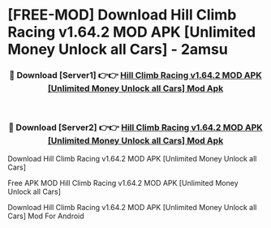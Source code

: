 # [FREE-MOD] Download Hill Climb Racing v1.64.2 MOD APK [Unlimited Money Unlock all Cars] - 2amsu


<div align="center">
<h3>🔴 Download [Server1] 👉👉 <a href="https://apk-comot.site?title=Hill_Climb_Racing_v1.64.2_MOD_APK_[Unlimited_Money_Unlock_all_Cars]">Hill Climb Racing v1.64.2 MOD APK [Unlimited Money Unlock all Cars] Mod Apk</a></h3><br>

<h3>🔴 Download [Server2] 👉👉 <a href="https://apk-comot.site?title=Hill_Climb_Racing_v1.64.2_MOD_APK_[Unlimited_Money_Unlock_all_Cars]">Hill Climb Racing v1.64.2 MOD APK [Unlimited Money Unlock all Cars] Mod Apk</a></h3>
</div>



Download Hill Climb Racing v1.64.2 MOD APK [Unlimited Money Unlock all Cars] 

Free APK MOD Hill Climb Racing v1.64.2 MOD APK [Unlimited Money Unlock all Cars] 

Download Hill Climb Racing v1.64.2 MOD APK [Unlimited Money Unlock all Cars] Mod For Android
